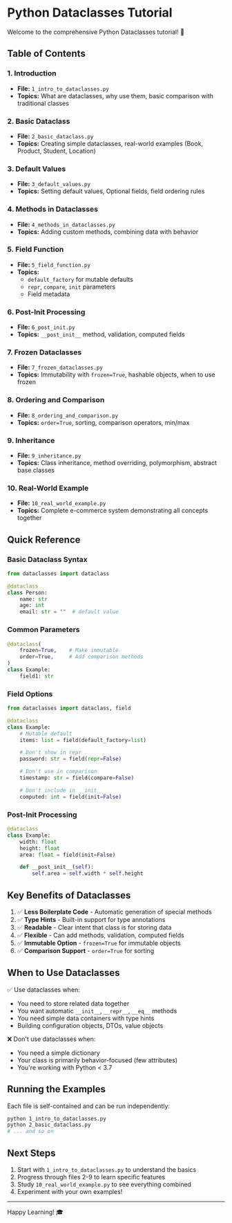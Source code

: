 # Python Dataclasses Tutorial

Welcome to the comprehensive Python Dataclasses tutorial! 🚀

## Table of Contents

### 1. Introduction

- **File:** `1_intro_to_dataclasses.py`
- **Topics:** What are dataclasses, why use them, basic comparison with traditional classes

### 2. Basic Dataclass

- **File:** `2_basic_dataclass.py`
- **Topics:** Creating simple dataclasses, real-world examples (Book, Product, Student, Location)

### 3. Default Values

- **File:** `3_default_values.py`
- **Topics:** Setting default values, Optional fields, field ordering rules

### 4. Methods in Dataclasses

- **File:** `4_methods_in_dataclasses.py`
- **Topics:** Adding custom methods, combining data with behavior

### 5. Field Function

- **File:** `5_field_function.py`
- **Topics:**
  - `default_factory` for mutable defaults
  - `repr`, `compare`, `init` parameters
  - Field metadata

### 6. Post-Init Processing

- **File:** `6_post_init.py`
- **Topics:** `__post_init__` method, validation, computed fields

### 7. Frozen Dataclasses

- **File:** `7_frozen_dataclasses.py`
- **Topics:** Immutability with `frozen=True`, hashable objects, when to use frozen

### 8. Ordering and Comparison

- **File:** `8_ordering_and_comparison.py`
- **Topics:** `order=True`, sorting, comparison operators, min/max

### 9. Inheritance

- **File:** `9_inheritance.py`
- **Topics:** Class inheritance, method overriding, polymorphism, abstract base classes

### 10. Real-World Example

- **File:** `10_real_world_example.py`
- **Topics:** Complete e-commerce system demonstrating all concepts together

## Quick Reference

### Basic Dataclass Syntax

```python
from dataclasses import dataclass

@dataclass
class Person:
    name: str
    age: int
    email: str = ""  # default value
```

### Common Parameters

```python
@dataclass(
    frozen=True,    # Make immutable
    order=True,     # Add comparison methods
)
class Example:
    field1: str
```

### Field Options

```python
from dataclasses import dataclass, field

@dataclass
class Example:
    # Mutable default
    items: list = field(default_factory=list)

    # Don't show in repr
    password: str = field(repr=False)

    # Don't use in comparison
    timestamp: str = field(compare=False)

    # Don't include in __init__
    computed: int = field(init=False)
```

### Post-Init Processing

```python
@dataclass
class Example:
    width: float
    height: float
    area: float = field(init=False)

    def __post_init__(self):
        self.area = self.width * self.height
```

## Key Benefits of Dataclasses

1. ✅ **Less Boilerplate Code** - Automatic generation of special methods
2. ✅ **Type Hints** - Built-in support for type annotations
3. ✅ **Readable** - Clear intent that class is for storing data
4. ✅ **Flexible** - Can add methods, validation, computed fields
5. ✅ **Immutable Option** - `frozen=True` for immutable objects
6. ✅ **Comparison Support** - `order=True` for sorting

## When to Use Dataclasses

✅ Use dataclasses when:

- You need to store related data together
- You want automatic `__init__`, `__repr__`, `__eq__` methods
- You need simple data containers with type hints
- Building configuration objects, DTOs, value objects

❌ Don't use dataclasses when:

- You need a simple dictionary
- Your class is primarily behavior-focused (few attributes)
- You're working with Python < 3.7

## Running the Examples

Each file is self-contained and can be run independently:

```bash
python 1_intro_to_dataclasses.py
python 2_basic_dataclass.py
# ... and so on
```

## Next Steps

1. Start with `1_intro_to_dataclasses.py` to understand the basics
2. Progress through files 2-9 to learn specific features
3. Study `10_real_world_example.py` to see everything combined
4. Experiment with your own examples!

---

Happy Learning! 🎓
